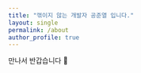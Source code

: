 ```yaml
---
title: "꺾이지 않는 개발자 공준열 입니다."
layout: single
permalink: /about
author_profile: true
---
```


만나서 반갑습니다 🙂